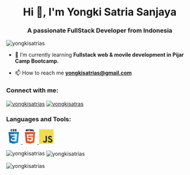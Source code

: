 <h1 align="center">Hi 👋, I'm Yongki Satria Sanjaya</h1>
<h3 align="center">A passionate FullStack Developer from Indonesia</h3>

<p align="left"> <img src="https://komarev.com/ghpvc/?username=yongkisatrias&label=Profile%20views&color=0e75b6&style=flat" alt="yongkisatrias" /> </p>

- 🌱 I’m currently learning **Fullstack web & movile development in Pijar Camp Bootcamp.**

- 📫 How to reach me **yongkisatrias@gmail.com**

<h3 align="left">Connect with me:</h3>
<p align="left">
<a href="https://linkedin.com/in/yongkisatrias" target="blank"><img align="center" src="https://raw.githubusercontent.com/rahuldkjain/github-profile-readme-generator/master/src/images/icons/Social/linked-in-alt.svg" alt="yongkisatrias" height="30" width="40" /></a>
<a href="https://instagram.com/yongkisatras" target="blank"><img align="center" src="https://raw.githubusercontent.com/rahuldkjain/github-profile-readme-generator/master/src/images/icons/Social/instagram.svg" alt="yongkisatras" height="30" width="40" /></a>
</p>

<h3 align="left">Languages and Tools:</h3>
<p align="left"> <a href="https://www.w3schools.com/css/" target="_blank" rel="noreferrer"> <img src="https://raw.githubusercontent.com/devicons/devicon/master/icons/css3/css3-original-wordmark.svg" alt="css3" width="40" height="40"/> </a> <a href="https://www.w3.org/html/" target="_blank" rel="noreferrer"> <img src="https://raw.githubusercontent.com/devicons/devicon/master/icons/html5/html5-original-wordmark.svg" alt="html5" width="40" height="40"/> </a> <a href="https://developer.mozilla.org/en-US/docs/Web/JavaScript" target="_blank" rel="noreferrer"> <img src="https://raw.githubusercontent.com/devicons/devicon/master/icons/javascript/javascript-original.svg" alt="javascript" width="40" height="40"/> </a> </p>

<p><img align="left" src="https://github-readme-stats.vercel.app/api/top-langs?username=yongkisatrias&show_icons=true&locale=en&layout=compact" alt="yongkisatrias" /></p>

<p>&nbsp;<img align="center" src="https://github-readme-stats.vercel.app/api?username=yongkisatrias&show_icons=true&locale=en" alt="yongkisatrias" /></p>

<p><img align="center" src="https://github-readme-streak-stats.herokuapp.com/?user=yongkisatrias&" alt="yongkisatrias" /></p>
